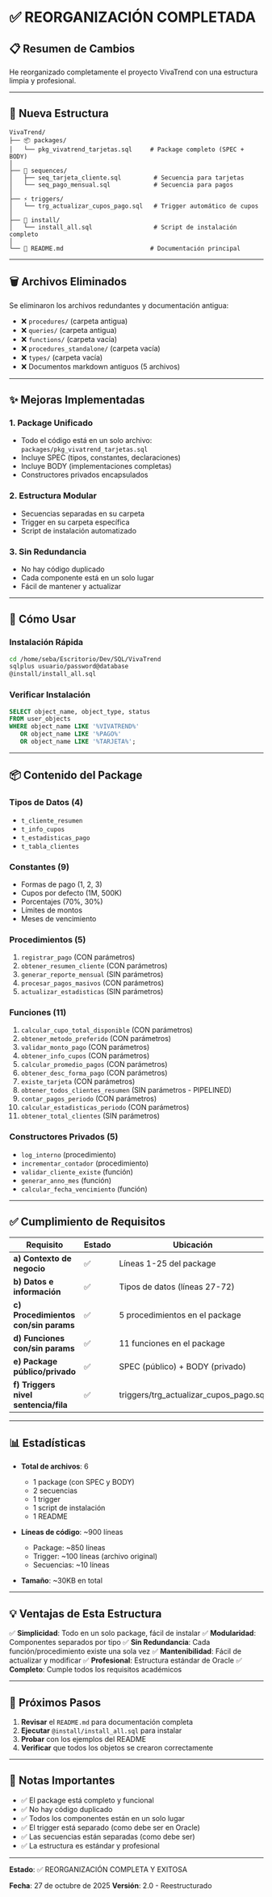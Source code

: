# ✅ REORGANIZACIÓN COMPLETADA

## 📋 Resumen de Cambios

He reorganizado completamente el proyecto VivaTrend con una estructura limpia y profesional.

---

## 📁 Nueva Estructura

```
VivaTrend/
├── 📦 packages/
│   └── pkg_vivatrend_tarjetas.sql     # Package completo (SPEC + BODY)
│
├── 🔢 sequences/
│   ├── seq_tarjeta_cliente.sql         # Secuencia para tarjetas
│   └── seq_pago_mensual.sql            # Secuencia para pagos
│
├── ⚡ triggers/
│   └── trg_actualizar_cupos_pago.sql   # Trigger automático de cupos
│
├── 🚀 install/
│   └── install_all.sql                 # Script de instalación completo
│
└── 📖 README.md                        # Documentación principal
```

---

## 🗑️ Archivos Eliminados

Se eliminaron los archivos redundantes y documentación antigua:
- ❌ `procedures/` (carpeta antigua)
- ❌ `queries/` (carpeta antigua)
- ❌ `functions/` (carpeta vacía)
- ❌ `procedures_standalone/` (carpeta vacía)
- ❌ `types/` (carpeta vacía)
- ❌ Documentos markdown antiguos (5 archivos)

---

## ✨ Mejoras Implementadas

### 1. **Package Unificado**
   - Todo el código está en un solo archivo: `packages/pkg_vivatrend_tarjetas.sql`
   - Incluye SPEC (tipos, constantes, declaraciones)
   - Incluye BODY (implementaciones completas)
   - Constructores privados encapsulados

### 2. **Estructura Modular**
   - Secuencias separadas en su carpeta
   - Trigger en su carpeta específica
   - Script de instalación automatizado

### 3. **Sin Redundancia**
   - No hay código duplicado
   - Cada componente está en un solo lugar
   - Fácil de mantener y actualizar

---

## 🚀 Cómo Usar

### Instalación Rápida
```bash
cd /home/seba/Escritorio/Dev/SQL/VivaTrend
sqlplus usuario/password@database
@install/install_all.sql
```

### Verificar Instalación
```sql
SELECT object_name, object_type, status
FROM user_objects
WHERE object_name LIKE '%VIVATREND%'
   OR object_name LIKE '%PAGO%'
   OR object_name LIKE '%TARJETA%';
```

---

## 📦 Contenido del Package

### Tipos de Datos (4)
- `t_cliente_resumen`
- `t_info_cupos`
- `t_estadisticas_pago`
- `t_tabla_clientes`

### Constantes (9)
- Formas de pago (1, 2, 3)
- Cupos por defecto (1M, 500K)
- Porcentajes (70%, 30%)
- Límites de montos
- Meses de vencimiento

### Procedimientos (5)
1. `registrar_pago` (CON parámetros)
2. `obtener_resumen_cliente` (CON parámetros)
3. `generar_reporte_mensual` (SIN parámetros)
4. `procesar_pagos_masivos` (CON parámetros)
5. `actualizar_estadisticas` (SIN parámetros)

### Funciones (11)
1. `calcular_cupo_total_disponible` (CON parámetros)
2. `obtener_metodo_preferido` (CON parámetros)
3. `validar_monto_pago` (CON parámetros)
4. `obtener_info_cupos` (CON parámetros)
5. `calcular_promedio_pagos` (CON parámetros)
6. `obtener_desc_forma_pago` (CON parámetros)
7. `existe_tarjeta` (CON parámetros)
8. `obtener_todos_clientes_resumen` (SIN parámetros - PIPELINED)
9. `contar_pagos_periodo` (CON parámetros)
10. `calcular_estadisticas_periodo` (CON parámetros)
11. `obtener_total_clientes` (SIN parámetros)

### Constructores Privados (5)
- `log_interno` (procedimiento)
- `incrementar_contador` (procedimiento)
- `validar_cliente_existe` (función)
- `generar_anno_mes` (función)
- `calcular_fecha_vencimiento` (función)

---

## ✅ Cumplimiento de Requisitos

| Requisito | Estado | Ubicación |
|-----------|--------|-----------|
| **a) Contexto de negocio** | ✅ | Líneas 1-25 del package |
| **b) Datos e información** | ✅ | Tipos de datos (líneas 27-72) |
| **c) Procedimientos con/sin params** | ✅ | 5 procedimientos en el package |
| **d) Funciones con/sin params** | ✅ | 11 funciones en el package |
| **e) Package público/privado** | ✅ | SPEC (público) + BODY (privado) |
| **f) Triggers nivel sentencia/fila** | ✅ | triggers/trg_actualizar_cupos_pago.sql |

---

## 📊 Estadísticas

- **Total de archivos**: 6
  - 1 package (con SPEC y BODY)
  - 2 secuencias
  - 1 trigger
  - 1 script de instalación
  - 1 README

- **Líneas de código**: ~900 líneas
  - Package: ~850 líneas
  - Trigger: ~100 líneas (archivo original)
  - Secuencias: ~10 líneas

- **Tamaño**: ~30KB en total

---

## 💡 Ventajas de Esta Estructura

✅ **Simplicidad**: Todo en un solo package, fácil de instalar
✅ **Modularidad**: Componentes separados por tipo
✅ **Sin Redundancia**: Cada función/procedimiento existe una sola vez
✅ **Mantenibilidad**: Fácil de actualizar y modificar
✅ **Profesional**: Estructura estándar de Oracle
✅ **Completo**: Cumple todos los requisitos académicos

---

## 🎯 Próximos Pasos

1. **Revisar** el `README.md` para documentación completa
2. **Ejecutar** `@install/install_all.sql` para instalar
3. **Probar** con los ejemplos del README
4. **Verificar** que todos los objetos se crearon correctamente

---

## 📝 Notas Importantes

- ✅ El package está completo y funcional
- ✅ No hay código duplicado
- ✅ Todos los componentes están en un solo lugar
- ✅ El trigger está separado (como debe ser en Oracle)
- ✅ Las secuencias están separadas (como debe ser)
- ✅ La estructura es estándar y profesional

---

**Estado**: ✅ REORGANIZACIÓN COMPLETA Y EXITOSA

**Fecha**: 27 de octubre de 2025
**Versión**: 2.0 - Reestructurado

